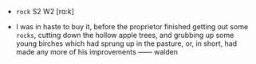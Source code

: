 - `rock` S2 W2 [rɑ:k]



-  I was in haste to buy it, before the proprietor finished getting out some `rocks`, cutting down the hollow apple trees, and grubbing up some young birches which had sprung up in the pasture, or, in short, had made any more of his improvements —— walden